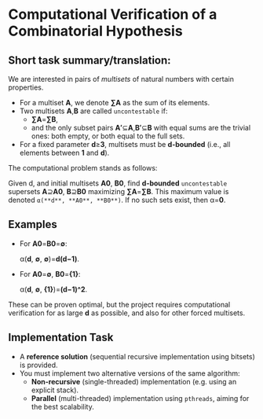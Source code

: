 # Computational Verification of a Combinatorial Hypothesis

## Short task summary/translation:

We are interested in pairs of *multisets* of natural numbers with certain properties.
- For a multiset **A**, we denote **∑A** as the sum of its elements.
- Two multisets **A**,**B** are called `uncontestable` if:
  - **∑A**=**∑B**,
  - and the only subset pairs **A′**⊆**A**,**B′**⊆**B** with equal sums are the trivial ones: both empty, or both equal to the full sets.
- For a fixed parameter **d**≥**3**, multisets must be **d-bounded** (i.e., all elements between **1** and **d**).

The computational problem stands as follows:

Given d, and initial multisets **A0**, **B0**, find **d-bounded** `uncontestable` supersets **A**⊇**A0**, **B**⊇**B0** maximizing **∑A**=**∑B**.
This maximum value is denoted `α(**d**, **A0**, **B0**)`.
If no such sets exist, then α=**0**.

## Examples

- For **A0**=**B0**=**∅**:

  α(**d**, **∅**, **∅**)=**d(d−1)**.

- For **A0**=**∅**, **B0**=**{1}**:

  α(**d**, **∅**, **{1}**)=**(d−1)^2**.

These can be proven optimal, but the project requires computational verification for as large 
**d** as possible, and also for other forced multisets.

## Implementation Task
- A **reference solution** (sequential recursive implementation using bitsets) is provided.
- You must implement two alternative versions of the same algorithm:
  - **Non-recursive** (single-threaded) implementation (e.g. using an explicit stack).
  - **Parallel** (multi-threaded) implementation using `pthreads`, aiming for the best scalability.
